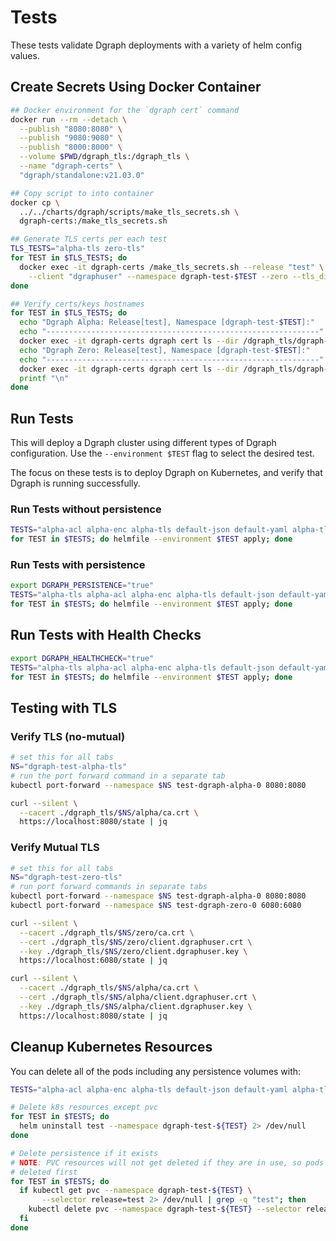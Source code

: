 # Tests

These tests validate Dgraph deployments with a variety of helm config values.  

## Create Secrets Using Docker Container

```bash
## Docker environment for the `dgraph cert` command
docker run --rm --detach \
  --publish "8080:8080" \
  --publish "9080:9080" \
  --publish "8000:8000" \
  --volume $PWD/dgraph_tls:/dgraph_tls \
  --name "dgraph-certs" \
  "dgraph/standalone:v21.03.0"

## Copy script to into container
docker cp \
  ../../charts/dgraph/scripts/make_tls_secrets.sh \
  dgraph-certs:/make_tls_secrets.sh

## Generate TLS certs per each test
TLS_TESTS="alpha-tls zero-tls"
for TEST in $TLS_TESTS; do
  docker exec -it dgraph-certs /make_tls_secrets.sh --release "test" \
    --client "dgraphuser" --namespace dgraph-test-$TEST --zero --tls_dir /dgraph_tls/dgraph-test-$TEST
done

## Verify certs/keys hostnames
for TEST in $TLS_TESTS; do
  echo "Dgraph Alpha: Release[test], Namespace [dgraph-test-$TEST]:"
  echo "-------------------------------------------------------------"  
  docker exec -it dgraph-certs dgraph cert ls --dir /dgraph_tls/dgraph-test-$TEST/alpha | awk -F: '/Hosts/{gsub(/\[ ]+/, "", $2); print $2}' | tr , '\n'
  echo "Dgraph Zero: Release[test], Namespace [dgraph-test-$TEST]:"
  echo "-------------------------------------------------------------"
  docker exec -it dgraph-certs dgraph cert ls --dir /dgraph_tls/dgraph-test-$TEST/zero | awk -F: '/Hosts/{gsub(/\[ ]+/, "", $2); print $2}' | tr , '\n'
  printf "\n"
done
```

## Run Tests

This will deploy a Dgraph cluster using different types of Dgraph configuration.  Use the `--environment $TEST` flag to select the desired test.  

The focus on these tests is to deploy Dgraph on Kubernetes, and verify that Dgraph is running successfully.

### Run Tests without persistence

```bash
TESTS="alpha-acl alpha-enc alpha-tls default-json default-yaml alpha-tls zero-tls"
for TEST in $TESTS; do helmfile --environment $TEST apply; done
```

### Run Tests with persistence

```bash
export DGRAPH_PERSISTENCE="true"
TESTS="alpha-tls alpha-acl alpha-enc alpha-tls default-json default-yaml zero-tls"
for TEST in $TESTS; do helmfile --environment $TEST apply; done
```

## Run Tests with Health Checks

```bash
export DGRAPH_HEALTHCHECK="true"
TESTS="alpha-tls alpha-acl alpha-enc alpha-tls default-json default-yaml zero-tls"
for TEST in $TESTS; do helmfile --environment $TEST apply; done
```

## Testing with TLS

### Verify TLS (no-mutual)

```bash
# set this for all tabs
NS="dgraph-test-alpha-tls"
# run the port forward command in a separate tab
kubectl port-forward --namespace $NS test-dgraph-alpha-0 8080:8080

curl --silent \
  --cacert ./dgraph_tls/$NS/alpha/ca.crt \
  https://localhost:8080/state | jq
```

### Verify Mutual TLS

```bash
# set this for all tabs
NS="dgraph-test-zero-tls"
# run port forward commands in separate tabs
kubectl port-forward --namespace $NS test-dgraph-alpha-0 8080:8080
kubectl port-forward --namespace $NS test-dgraph-zero-0 6080:6080

curl --silent \
  --cacert ./dgraph_tls/$NS/zero/ca.crt \
  --cert ./dgraph_tls/$NS/zero/client.dgraphuser.crt \
  --key ./dgraph_tls/$NS/zero/client.dgraphuser.key \
  https://localhost:6080/state | jq

curl --silent \
  --cacert ./dgraph_tls/$NS/alpha/ca.crt \
  --cert ./dgraph_tls/$NS/alpha/client.dgraphuser.crt \
  --key ./dgraph_tls/$NS/alpha/client.dgraphuser.key \
  https://localhost:8080/state | jq
```

## Cleanup Kubernetes Resources

You can delete all of the pods including any persistence volumes with:

```bash
TESTS="alpha-acl alpha-enc alpha-tls default-json default-yaml alpha-tls zero-tls"

# Delete k8s resources except pvc
for TEST in $TESTS; do
  helm uninstall test --namespace dgraph-test-${TEST} 2> /dev/null
done

# Delete persistence if it exists
# NOTE: PVC resources will not get deleted if they are in use, so pods must be
# deleted first
for TEST in $TESTS; do
  if kubectl get pvc --namespace dgraph-test-${TEST} \
       --selector release=test 2> /dev/null | grep -q "test"; then
    kubectl delete pvc --namespace dgraph-test-${TEST} --selector release=test
  fi
done
```

